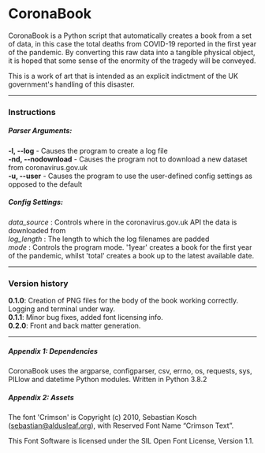 # CoronaBook

CoronaBook is a Python script that automatically 
creates a book from a set of data, in this case the total deaths 
from COVID-19 reported in the first year of the pandemic. By converting
this raw data into a tangible physical object, it is hoped that some sense
of the enormity of the tragedy will be conveyed.

This is a work of art that is intended as an explicit indictment of the UK
government's handling of this disaster.

---

### Instructions

##### Parser Arguments:

**-l, --log** - Causes the program to create a log file   
**-nd, --nodownload** - Causes the program not to download a new dataset from
coronavirus.gov.uk     
**-u, --user** - Causes the program to use the user-defined config settings as
opposed to the default

##### Config Settings:

*data_source* : Controls where in the coronavirus.gov.uk API the data 
is downloaded from    
*log_length* : The length to which the log filenames are padded    
*mode* : Controls the program mode. '1year' creates a book for the first year
of the pandemic, whilst 'total' creates a book up to the latest available date.

---

### Version history

**0.1.0**: Creation of PNG files for the body of the book 
working correctly. Logging and terminal under way.   
**0.1.1**: Minor bug fixes, added font licensing info.    
**0.2.0**: Front and back matter generation.

---

##### Appendix 1: Dependencies

CoronaBook uses the argparse, configparser, csv, errno, os, requests, sys, 
PILlow and datetime Python modules. Written in Python 3.8.2

##### Appendix 2: Assets

The font 'Crimson' is Copyright (c) 2010, Sebastian Kosch (sebastian@aldusleaf.org), 
with Reserved Font Name “Crimson Text”.

This Font Software is licensed under the SIL Open Font License, Version 1.1.
